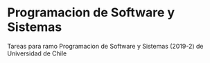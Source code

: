 # Programacion de Software y Sistemas

Tareas para ramo Programacion de Software y Sistemas (2019-2) de Universidad de Chile
